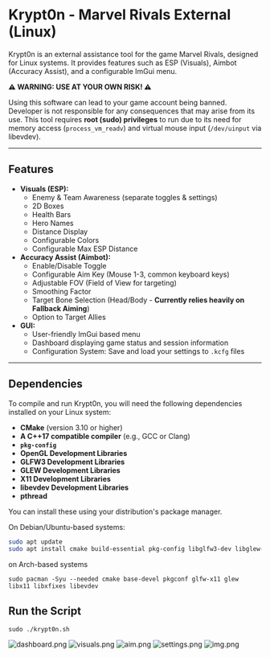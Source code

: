 # Krypt0n - Marvel Rivals External (Linux)

Krypt0n is an external assistance tool for the game Marvel Rivals, designed for Linux systems. It provides features such as ESP (Visuals), Aimbot (Accuracy Assist), and a configurable ImGui menu.

**⚠️ WARNING: USE AT YOUR OWN RISK! ⚠️**

Using this software can lead to your game account being banned. Developer is not responsible for any consequences that may arise from its use. This tool requires **root (sudo) privileges** to run due to its need for memory access (`process_vm_readv`) and virtual mouse input (`/dev/uinput` via libevdev).

---

## Features

*   **Visuals (ESP):**
    *   Enemy & Team Awareness (separate toggles & settings)
    *   2D Boxes
    *   Health Bars
    *   Hero Names
    *   Distance Display
    *   Configurable Colors
    *   Configurable Max ESP Distance
*   **Accuracy Assist (Aimbot):**
    *   Enable/Disable Toggle
    *   Configurable Aim Key (Mouse 1-3, common keyboard keys)
    *   Adjustable FOV (Field of View for targeting)
    *   Smoothing Factor
    *   Target Bone Selection (Head/Body - **Currently relies heavily on Fallback Aiming**)
    *   Option to Target Allies
*   **GUI:**
    *   User-friendly ImGui based menu
    *   Dashboard displaying game status and session information
    *   Configuration System: Save and load your settings to `.kcfg` files

---

## Dependencies

To compile and run Krypt0n, you will need the following dependencies installed on your Linux system:

*   **CMake** (version 3.10 or higher)
*   **A C++17 compatible compiler** (e.g., GCC or Clang)
*   **`pkg-config`**
*   **OpenGL Development Libraries**
*   **GLFW3 Development Libraries**
*   **GLEW Development Libraries**
*   **X11 Development Libraries**
*   **libevdev Development Libraries**
*   **pthread**

You can install these using your distribution's package manager.

On Debian/Ubuntu-based systems:
```bash
sudo apt update
sudo apt install cmake build-essential pkg-config libglfw3-dev libglew-dev libx11-dev libxfixes-dev libevdev-dev
```
on Arch-based systems
```
sudo pacman -Syu --needed cmake base-devel pkgconf glfw-x11 glew libx11 libxfixes libevdev
```

## Run the Script

```sudo ./krypt0n.sh```

![dashboard.png](img/dashboard.png)
![visuals.png](img/visuals.png)
![aim.png](img/aim.png)
![settings.png](img/settings.png)
![img.png](img/view.png)
